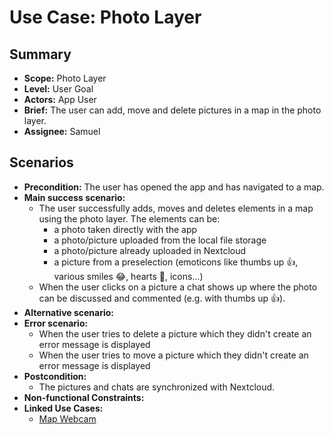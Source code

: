# Use Case: Photo Layer

## Summary

- **Scope:** Photo Layer
- **Level:** User Goal
- **Actors:** App User
- **Brief:** The user can add, move and delete pictures in a map in the photo layer.
- **Assignee:** Samuel

## Scenarios

- **Precondition:**
  The user has opened the app and has navigated to a map.
- **Main success scenario:**
  - The user successfully adds, moves and deletes elements in a map using the photo layer. The elements can be:
    - a photo taken directly with the app
    - a photo/picture uploaded from the local file storage
    - a photo/picture already uploaded in Nextcloud
    - a picture from a preselection (emoticons like thumbs up 👍, various smiles 😂, hearts 💞, icons...)
  - When the user clicks on a picture a chat shows up where the photo can be discussed and commented (e.g. with thumbs up 👍).
- **Alternative scenario:**
- **Error scenario:**
  - When the user tries to delete a picture which they didn't create an error message is displayed
  - When the user tries to move a picture which they didn't create an error message is displayed
- **Postcondition:**
  - The pictures and chats are synchronized with Nextcloud.
- **Non-functional Constraints:**
- **Linked Use Cases:**
  - [Map Webcam](./map_webcam.md)
